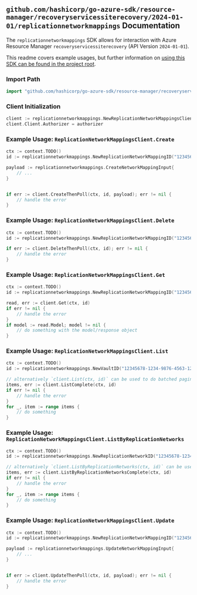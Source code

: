 
## `github.com/hashicorp/go-azure-sdk/resource-manager/recoveryservicessiterecovery/2024-01-01/replicationnetworkmappings` Documentation

The `replicationnetworkmappings` SDK allows for interaction with Azure Resource Manager `recoveryservicessiterecovery` (API Version `2024-01-01`).

This readme covers example usages, but further information on [using this SDK can be found in the project root](https://github.com/hashicorp/go-azure-sdk/tree/main/docs).

### Import Path

```go
import "github.com/hashicorp/go-azure-sdk/resource-manager/recoveryservicessiterecovery/2024-01-01/replicationnetworkmappings"
```


### Client Initialization

```go
client := replicationnetworkmappings.NewReplicationNetworkMappingsClientWithBaseURI("https://management.azure.com")
client.Client.Authorizer = authorizer
```


### Example Usage: `ReplicationNetworkMappingsClient.Create`

```go
ctx := context.TODO()
id := replicationnetworkmappings.NewReplicationNetworkMappingID("12345678-1234-9876-4563-123456789012", "example-resource-group", "vaultValue", "replicationFabricValue", "replicationNetworkValue", "replicationNetworkMappingValue")

payload := replicationnetworkmappings.CreateNetworkMappingInput{
	// ...
}


if err := client.CreateThenPoll(ctx, id, payload); err != nil {
	// handle the error
}
```


### Example Usage: `ReplicationNetworkMappingsClient.Delete`

```go
ctx := context.TODO()
id := replicationnetworkmappings.NewReplicationNetworkMappingID("12345678-1234-9876-4563-123456789012", "example-resource-group", "vaultValue", "replicationFabricValue", "replicationNetworkValue", "replicationNetworkMappingValue")

if err := client.DeleteThenPoll(ctx, id); err != nil {
	// handle the error
}
```


### Example Usage: `ReplicationNetworkMappingsClient.Get`

```go
ctx := context.TODO()
id := replicationnetworkmappings.NewReplicationNetworkMappingID("12345678-1234-9876-4563-123456789012", "example-resource-group", "vaultValue", "replicationFabricValue", "replicationNetworkValue", "replicationNetworkMappingValue")

read, err := client.Get(ctx, id)
if err != nil {
	// handle the error
}
if model := read.Model; model != nil {
	// do something with the model/response object
}
```


### Example Usage: `ReplicationNetworkMappingsClient.List`

```go
ctx := context.TODO()
id := replicationnetworkmappings.NewVaultID("12345678-1234-9876-4563-123456789012", "example-resource-group", "vaultValue")

// alternatively `client.List(ctx, id)` can be used to do batched pagination
items, err := client.ListComplete(ctx, id)
if err != nil {
	// handle the error
}
for _, item := range items {
	// do something
}
```


### Example Usage: `ReplicationNetworkMappingsClient.ListByReplicationNetworks`

```go
ctx := context.TODO()
id := replicationnetworkmappings.NewReplicationNetworkID("12345678-1234-9876-4563-123456789012", "example-resource-group", "vaultValue", "replicationFabricValue", "replicationNetworkValue")

// alternatively `client.ListByReplicationNetworks(ctx, id)` can be used to do batched pagination
items, err := client.ListByReplicationNetworksComplete(ctx, id)
if err != nil {
	// handle the error
}
for _, item := range items {
	// do something
}
```


### Example Usage: `ReplicationNetworkMappingsClient.Update`

```go
ctx := context.TODO()
id := replicationnetworkmappings.NewReplicationNetworkMappingID("12345678-1234-9876-4563-123456789012", "example-resource-group", "vaultValue", "replicationFabricValue", "replicationNetworkValue", "replicationNetworkMappingValue")

payload := replicationnetworkmappings.UpdateNetworkMappingInput{
	// ...
}


if err := client.UpdateThenPoll(ctx, id, payload); err != nil {
	// handle the error
}
```
